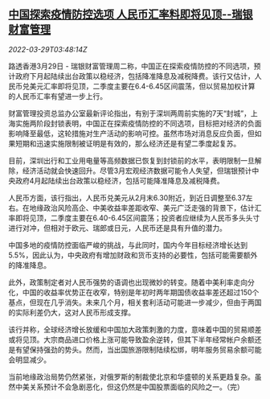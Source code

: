 <!--1648526462000-->
[中国探索疫情防控选项 人民币汇率料即将见顶--瑞银财富管理](https://cn.reuters.com/article/ubs-china-yuan-rate-outlook-0329-tues-idCNKCS2LQ08T)
------

<div><i>2022-03-29T03:48:14Z</i></div><p>路透香港3月29日 - 瑞银财富管理周二称，中国正在探索疫情防控的不同选项，预计政府下月起陆续出台政策以稳经济，包括降准降息及减税降费。该行又估计，人民币兑美元汇率即将见顶，二季度主要在6.4-6.45区间震荡，但以贸易加权计算的人民币汇率有望进一步上行。</p><p>财富管理投资总监办公室最新评论指出，有别于深圳两周前实施的7天“封城”，上海实施两阶段封锁表明，中国正在探索疫情防控的不同选项，目标把对经济的负面影响降至最低，这轮措施对生产活动的影响可控。虽然市场对消息反应负面，但如果短期和迅速实施限制被证明是有效的，那么经济还是有望二季度起复苏。</p><p>目前，深圳出行和工业用电量等高频数据已恢复到封锁前的水平，表明限制一旦解除，经济活动就会快速回升。尽管3月宏观经济数据可能令人失望，但瑞银预计中央政府4月起陆续出台政策以稳经济，包括可能降准降息及减税降费。</p><p>人民币方面，该行指出，人民币兑美元从2月末6.30附近，到近日调整至6.37左右。在地缘政治风险高企、中美收益率差距收窄、美元广泛走强的背景下，估计汇率即将见顶，二季度主要在6.40-6.45区间震荡；投资者应继续为人民币多头头寸进行对冲，但相对于欧元、瑞郎或日元，人民币还是具有升值的潜力。</p><p>中国多地的疫情防控面临严峻的挑战，与此同时，国内今年目标经济增长达到5.5%，因此认为，中央政府有增加财政和货币支持的必要性，包括可能需要额外的降准降息。</p><p>此外，政策制定者对人民币强势的语调也出现微妙的转变。随着中美利率走向分化，中国的收益率优势正在收窄，特别是年初时两年期国债收益率差还超过150个基点，但现在几乎消失。未来几个月，相关套利活动可能进一步减少，但由于两国的实际利差仍大，这对人民币形成支撑。</p><p>该行并称，全球经济增长放缓和中国加大政策刺激的力度，意味着中国的贸易顺差或将见顶。大宗商品进口价格上涨可能导致盈余逆转，但其下半年经常帐户余额还是有望保持强劲的势头。然而，当出国旅游限制陆续松绑，明年服务贸易余额可能会明显减少。</p><p>当前地缘政治局势仍然紧张，对俄罗斯的制裁使北京和华盛顿的关系更趋复杂。虽然中美关系预计不会急剧恶化，但这仍然是中国股票面临的风险之一。（完）</p>
